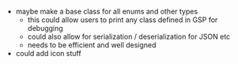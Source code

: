 - maybe make a base class for all enums and other types
  - this could allow users to print any class defined in GSP for debugging
  - could also allow for serialization / deserialization for JSON etc
  - needs to be efficient and well designed
- could add icon stuff